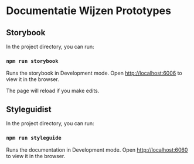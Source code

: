 # Documentatie Wijzen Prototypes

## Storybook

In the project directory, you can run:

### `npm run storybook`

Runs the storybook in Development mode.
Open [http://localhost:6006](http://localhost:6006) to view it in the browser.

The page will reload if you make edits.

## Styleguidist

In the project directory, you can run:

### `npm run styleguide`

Runs the documentation in Development mode.
Open [http://localhost:6060](http://localhost:6060) to view it in the browser.
